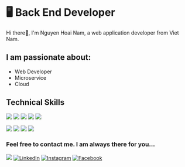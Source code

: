 # 🖥 Back End Developer

Hi there:wave:, I'm Nguyen Hoai Nam, a web application developer from Viet Nam.

## I am passionate about: 

- Web Developer
- Microservice
- Cloud

## Technical Skills 
<img src="https://img.shields.io/badge/HTML5-ff7851" /> <img src="https://img.shields.io/badge/CSS3-44b2fb" /> <img src="https://img.shields.io/badge/SCSS -FF0000" /> <img src="https://img.shields.io/badge/JavaScript -695f15" /> <img src="https://img.shields.io/badge/TypeScript -563d7c" />

<img src="https://img.shields.io/badge/MongoDB -FF0000" /> <img src="https://img.shields.io/badge/ExpressJS -1cc4b4" /> <img src="https://img.shields.io/badge/ReactJS -44b2fb" /> <img src="https://img.shields.io/badge/NodeJS -ff7b19" />
### Feel free to contact me. I am always there for you...
<a href="#"><img src="https://img.shields.io/badge/🔽Download_My_CV-002366"/></a>
<a href="#"><img src="https://img.shields.io/badge/LinkedIn-%230077B5.svg?&style=flat-square&logo=linkedin&logoColor=white" alt="LinkedIn"></a>
<a href="#"><img src="https://img.shields.io/badge/Instagram-%23E4405F.svg?&style=flat-square&logo=instagram&logoColor=white" alt="Instagram"></a>
<a href="#"><img src="https://img.shields.io/badge/Facebook-%231877F2.svg?&style=flat-square&logo=facebook&logoColor=white" alt="Facebook"></a>

